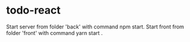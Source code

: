 # todo-react
Start server from folder 'back' with command npm start. 
Start front from folder 'front' with command yarn start .
